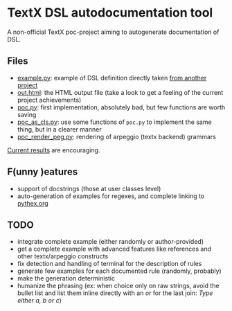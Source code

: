 # TextX DSL autodocumentation tool
A non-official TextX poc-project aiming to autogenerate documentation of DSL.


## Files

- [example.py](example.py): example of DSL definition directly taken [from another project](https://github.com/aluriak/24h2019)
- [out.html](out.html): the HTML output file (take a look to get a feeling of the current project achievements)
- [poc.py](poc.py): first implementation, absolutely bad, but few functions are worth saving
- [poc_as_cls.py](poc_as_cls.py): use some functions of `poc.py` to implement the same thing, but in a clearer manner
- [poc_render_peg.py](poc_render_peg.py): rendering of arpeggio (textx backend) grammars

[Current results](out.html) are encouraging.

## F(unny )eatures

- support of docstrings (those at user classes level)
- auto-generation of examples for regexes, and complete linking to [pythex.org](https://pythex.org)


## TODO

- integrate complete example (either randomly or author-provided)
- get a complete example with advanced features like references and other textx/arpeggio constructs
- fix detection and handling of terminal for the description of rules
- generate few examples for each documented rule (randomly, probably)
- make the generation deterministic
- humanize the phrasing (ex: when choice only on raw strings, avoid the bullet list and list them inline directly with an *or* for the last join: *Type either _a_, _b_ or _c_*)
